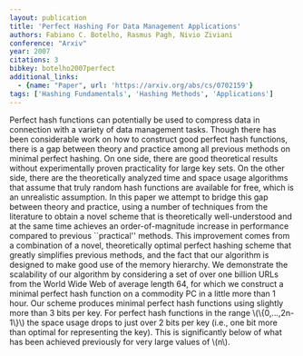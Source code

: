 ```yaml
---
layout: publication
title: 'Perfect Hashing For Data Management Applications'
authors: Fabiano C. Botelho, Rasmus Pagh, Nivio Ziviani
conference: "Arxiv"
year: 2007
citations: 3
bibkey: botelho2007perfect
additional_links:
  - {name: "Paper", url: 'https://arxiv.org/abs/cs/0702159'}
tags: ['Hashing Fundamentals', 'Hashing Methods', 'Applications']
---
```

Perfect hash functions can potentially be used to compress data in connection
with a variety of data management tasks. Though there has been considerable
work on how to construct good perfect hash functions, there is a gap between
theory and practice among all previous methods on minimal perfect hashing. On
one side, there are good theoretical results without experimentally proven
practicality for large key sets. On the other side, there are the theoretically
analyzed time and space usage algorithms that assume that truly random hash
functions are available for free, which is an unrealistic assumption. In this
paper we attempt to bridge this gap between theory and practice, using a number
of techniques from the literature to obtain a novel scheme that is
theoretically well-understood and at the same time achieves an
order-of-magnitude increase in performance compared to previous ``practical''
methods. This improvement comes from a combination of a novel, theoretically
optimal perfect hashing scheme that greatly simplifies previous methods, and
the fact that our algorithm is designed to make good use of the memory
hierarchy. We demonstrate the scalability of our algorithm by considering a set
of over one billion URLs from the World Wide Web of average length 64, for
which we construct a minimal perfect hash function on a commodity PC in a
little more than 1 hour. Our scheme produces minimal perfect hash functions
using slightly more than 3 bits per key. For perfect hash functions in the
range \\(\\{0,...,2n-1\\}\\) the space usage drops to just over 2 bits per key (i.e.,
one bit more than optimal for representing the key). This is significantly
below of what has been achieved previously for very large values of \\(n\\).
